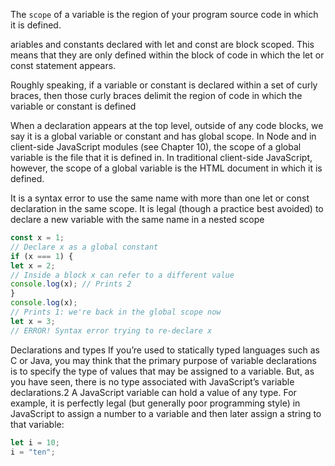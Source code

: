 
The `scope` of a variable is the region of your program source code in which it is defined.

ariables and constants declared with let and const are block scoped. This
means that they are only defined within the block of code in which the let or const
statement appears.

Roughly speaking, if
a variable or constant is declared within a set of curly braces, then those curly braces
delimit the region of code in which the variable or constant is defined


When a declaration appears at the top level, outside of any code blocks, we say it is a
global variable or constant and has global scope. In Node and in client-side JavaScript
modules (see Chapter 10), the scope of a global variable is the file that it is defined in.
In traditional client-side JavaScript, however, the scope of a global variable is the
HTML document in which it is defined.


It is a syntax error to use the same name with more than one let or const declaration
in the same scope. It is legal (though a practice best avoided) to declare a new variable
with the same name in a nested scope

```js
const x = 1;
// Declare x as a global constant
if (x === 1) {
let x = 2;
// Inside a block x can refer to a different value
console.log(x); // Prints 2
}
console.log(x);
// Prints 1: we're back in the global scope now
let x = 3;
// ERROR! Syntax error trying to re-declare x
```



Declarations and types
If you’re used to statically typed languages such as C or Java, you may think that the
primary purpose of variable declarations is to specify the type of values that may be
assigned to a variable. But, as you have seen, there is no type associated with
JavaScript’s variable declarations.2 A JavaScript variable can hold a value of any type.
For example, it is perfectly legal (but generally poor programming style) in JavaScript
to assign a number to a variable and then later assign a string to that variable:
```js
let i = 10;
i = "ten";
```


